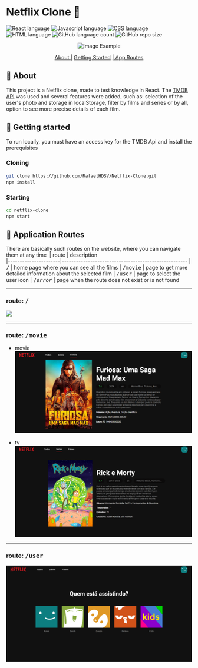 # Netflix Clone 🎥

![React language](https://img.shields.io/badge/React-005CFE?style=for-the-badge&logo=react)
![Javascript language](https://img.shields.io/badge/Javascript-000?style=for-the-badge&logo=javascript)
![CSS language](https://img.shields.io/badge/CSS3-1572B6?style=for-the-badge&logo=css3&logoColor=white)
![HTML language](https://img.shields.io/badge/HTML5-E34F26?style=for-the-badge&logo=html5&logoColor=white)
![GitHub language count](https://img.shields.io/github/languages/count/RafaelHDSV/Netflix-Clone?style=for-the-badge)
![GitHub repo size](https://img.shields.io/github/repo-size/RafaelHDSV/Netflix-Clone?style=for-the-badge)

<p align="center">
    <img src="./public/images/main.gif" alt="Image Example">
</p>

<p align="center">
    <a href="#about">About |</a> 
    <a href="#started">Getting Started</a> 
    <a href="#routes">| App Routes</a> 
</p>

<h2 id="about">📌 About</h2>

This project is a Netflix clone, made to test knowledge in React. The <a href="https://www.themoviedb.org">TMDB API</a> was used and several features were added, such as: selection of the user's photo and storage in localStorage, filter by films and series or by all, option to see more precise details of each film.

<h2 id="started">🚀 Getting started</h2>

To run locally, you must have an access key for the TMDB Api and install the prerequisites

<h3>Cloning</h3>

```bash
git clone https://github.com/RafaelHDSV/Netflix-Clone.git
npm install
```

<h3>Starting</h3>

```bash
cd netflix-clone
npm start
```

<h2 id="routes">📍 Application Routes</h2>

There are basically such routes on the website, where you can navigate them at any time
​
| route | description  
|----------------------|-----------------------------------------------------
| <kbd>/</kbd> | home page where you can see all the films
| <kbd>/movie</kbd> | page to get more detailed information about the selected film
| <kbd>/user</kbd> | page to select the user icon
| <kbd>/_error_</kbd> | page when the route does not exist or is not found

<hr/>

### route: <kbd>/</kbd>

<img src="./public/images/root.png"/>

<hr/>

### route: <kbd>/movie</kbd>

-    movie
     <img src="./public/images/movie.png"/>

-    tv
     <img src="./public/images/tv.png"/>

<hr/>

### route: <kbd>/user</kbd>

<img src="./public/images/user.png"/>

